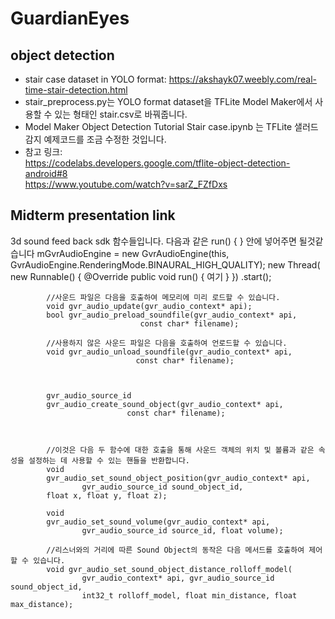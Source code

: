 # GuardianEyes

## object detection
- stair case dataset in YOLO format: https://akshayk07.weebly.com/real-time-stair-detection.html
- stair_preprocess.py는 YOLO format dataset을 TFLite Model Maker에서 사용할 수 있는 형태인 stair.csv로 바꿔줍니다.
- Model Maker Object Detection Tutorial Stair case.ipynb 는 TFLite 샐러드 감지 예제코드를 조금 수정한 것입니다. 
- 참고 링크:  
https://codelabs.developers.google.com/tflite-object-detection-android#8  
https://www.youtube.com/watch?v=sarZ_FZfDxs

## Midterm presentation link



3d sound feed back sdk 함수들입니다. 다음과 같은 run() { } 안에 넣어주면 될것같습니다
        mGvrAudioEngine = new GvrAudioEngine(this, GvrAudioEngine.RenderingMode.BINAURAL_HIGH_QUALITY);
        new Thread(
            new Runnable() {
                @Override
                public void run() {
                  여기
                }
            })
        .start();






            //사운드 파일은 다음을 호출하여 메모리에 미리 로드할 수 있습니다.
            void gvr_audio_update(gvr_audio_context* api);
            bool gvr_audio_preload_soundfile(gvr_audio_context* api,
                                 const char* filename);

            //사용하지 않은 사운드 파일은 다음을 호출하여 언로드할 수 있습니다.
            void gvr_audio_unload_soundfile(gvr_audio_context* api,
                                const char* filename);



            gvr_audio_source_id
            gvr_audio_create_sound_object(gvr_audio_context* api,
                              const char* filename);



            //이것은 다음 두 함수에 대한 호출을 통해 사운드 객체의 위치 및 볼륨과 같은 속성을 설정하는 데 사용할 수 있는 핸들을 반환합니다.
            void
            gvr_audio_set_sound_object_position(gvr_audio_context* api,
                    gvr_audio_source_id sound_object_id,
            float x, float y, float z);

            void
            gvr_audio_set_sound_volume(gvr_audio_context* api,
                    gvr_audio_source_id source_id, float volume);

            //리스너와의 거리에 따른 Sound Object의 동작은 다음 메서드를 호출하여 제어할 수 있습니다.
            void gvr_audio_set_sound_object_distance_rolloff_model(
                    gvr_audio_context* api, gvr_audio_source_id sound_object_id,
                    int32_t rolloff_model, float min_distance, float max_distance);
